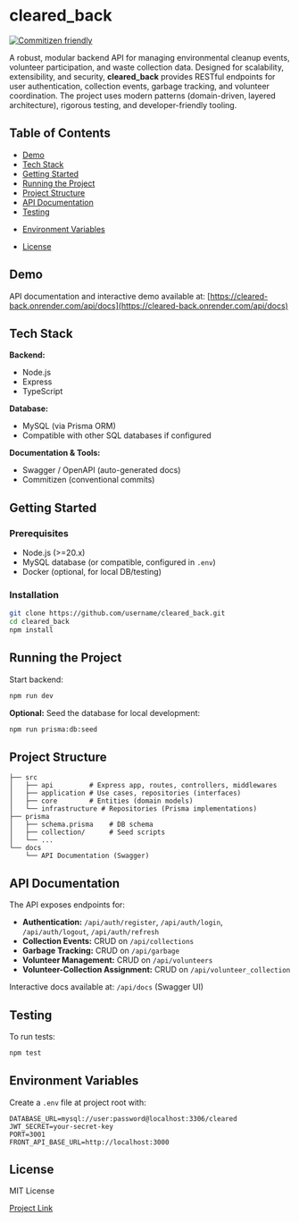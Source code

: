 <!-- README.md -->

# cleared_back

[![Commitizen friendly](https://img.shields.io/badge/commitizen-friendly-brightgreen.svg)](http://commitizen.github.io/cz-cli/)

A robust, modular backend API for managing environmental cleanup events, volunteer participation, and waste collection data. Designed for scalability, extensibility, and security, **cleared_back** provides RESTful endpoints for user authentication, collection events, garbage tracking, and volunteer coordination. The project uses modern patterns (domain-driven, layered architecture), rigorous testing, and developer-friendly tooling.

## Table of Contents

- [Demo](#demo)
- [Tech Stack](#tech-stack)
- [Getting Started](#getting-started)
- [Running the Project](#running-the-project)
- [Project Structure](#project-structure)
- [API Documentation](#api-documentation)
- [Testing](#testing)
<!-- * [Deployment](#deployment) -->
- [Environment Variables](#environment-variables)
<!-- * [Contributing](#contributing) -->
- [License](#license)
  <!-- * [Acknowledgements](#acknowledgements) -->
  <!-- * [Contact](#contact) -->

## Demo

API documentation and interactive demo available at:
[https://cleared-back.onrender.com/api/docs](https://cleared-back.onrender.com/api/docs)

## Tech Stack

**Backend:**

- Node.js
- Express
- TypeScript

**Database:**

- MySQL (via Prisma ORM)
- Compatible with other SQL databases if configured

**Documentation & Tools:**

- Swagger / OpenAPI (auto-generated docs)
  <!-- - Docker (optional, for containerized development) -->
  <!-- - GitHub Actions (CI/CD) -->
- Commitizen (conventional commits)

## Getting Started

### Prerequisites

- Node.js (>=20.x)
- MySQL database (or compatible, configured in `.env`)
- Docker (optional, for local DB/testing)

### Installation

```bash
git clone https://github.com/username/cleared_back.git
cd cleared_back
npm install
```

## Running the Project

Start backend:

```bash
npm run dev
```

**Optional:**
Seed the database for local development:

```bash
npm run prisma:db:seed
```

## Project Structure

```
├── src
│   ├── api         # Express app, routes, controllers, middlewares
│   ├── application # Use cases, repositories (interfaces)
│   ├── core        # Entities (domain models)
│   └── infrastructure # Repositories (Prisma implementations)
├── prisma
│   ├── schema.prisma    # DB schema
│   ├── collection/      # Seed scripts
│   └── ...
└── docs
    └── API Documentation (Swagger)
```

## API Documentation

The API exposes endpoints for:

- **Authentication:** `/api/auth/register`, `/api/auth/login`, `/api/auth/logout`, `/api/auth/refresh`
- **Collection Events:** CRUD on `/api/collections`
- **Garbage Tracking:** CRUD on `/api/garbage`
- **Volunteer Management:** CRUD on `/api/volunteers`
- **Volunteer-Collection Assignment:** CRUD on `/api/volunteer_collection`

Interactive docs available at:
`/api/docs` (Swagger UI)

## Testing

To run tests:

```bash
npm test
```

<!-- ## Deployment

Deploy using Docker or your preferred Node.js hosting.
Example for Docker Compose (not included by default):

1. Copy `.env.example` to `.env` and fill in secrets.
2. Build and run containers:

   ```bash
   docker compose up --build
   ``` -->

## Environment Variables

Create a `.env` file at project root with:

```env
DATABASE_URL=mysql://user:password@localhost:3306/cleared
JWT_SECRET=your-secret-key
PORT=3001
FRONT_API_BASE_URL=http://localhost:3000
```

<!-- ## Contributing

Contributions are welcome!

1. Fork the repository
2. Create a new branch (`git checkout -b feature/my-feature`)
3. Commit your changes (`git commit -m 'Add feature'`)
4. Push the branch (`git push origin feature/my-feature`)
5. Create a Pull Request -->

## License

MIT License

<!-- ## Acknowledgements

* [Express](https://expressjs.com/)
* [Prisma](https://prisma.io/)
* [Swagger](https://swagger.io/)
* [Commitizen](https://commitizen.github.io/cz-cli/)
* [Faker](https://fakerjs.dev/) (for seeding data) -->

<!-- ## Contact

Ange KOUAKOU - [your.email@example.com](mailto:your.email@example.com) -->

[Project Link](https://github.com/Ange230700/cleared_back)
